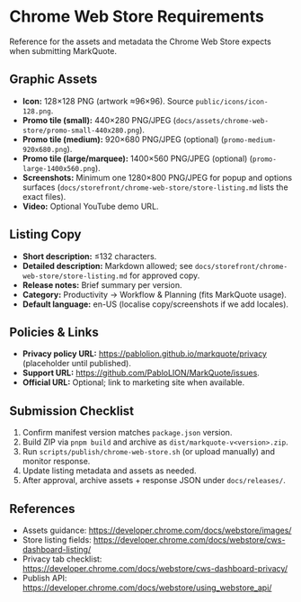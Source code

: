 # Chrome Web Store Requirements

Reference for the assets and metadata the Chrome Web Store expects when submitting MarkQuote.

## Graphic Assets

- **Icon:** 128×128 PNG (artwork ≈96×96). Source `public/icons/icon-128.png`.
- **Promo tile (small):** 440×280 PNG/JPEG (`docs/assets/chrome-web-store/promo-small-440x280.png`).
- **Promo tile (medium):** 920×680 PNG/JPEG (optional) (`promo-medium-920x680.png`).
- **Promo tile (large/marquee):** 1400×560 PNG/JPEG (optional) (`promo-large-1400x560.png`).
- **Screenshots:** Minimum one 1280×800 PNG/JPEG for popup and options surfaces (`docs/storefront/chrome-web-store/store-listing.md` lists the exact files).
- **Video:** Optional YouTube demo URL.

## Listing Copy

- **Short description:** ≤132 characters.
- **Detailed description:** Markdown allowed; see `docs/storefront/chrome-web-store/store-listing.md` for approved copy.
- **Release notes:** Brief summary per version.
- **Category:** Productivity → Workflow & Planning (fits MarkQuote usage).
- **Default language:** en-US (localise copy/screenshots if we add locales).

## Policies & Links

- **Privacy policy URL:** <https://pablolion.github.io/markquote/privacy> (placeholder until published).
- **Support URL:** <https://github.com/PabloLION/MarkQuote/issues>.
- **Official URL:** Optional; link to marketing site when available.

## Submission Checklist

1. Confirm manifest version matches `package.json` version.
2. Build ZIP via `pnpm build` and archive as `dist/markquote-v<version>.zip`.
3. Run `scripts/publish/chrome-web-store.sh` (or upload manually) and monitor response.
4. Update listing metadata and assets as needed.
5. After approval, archive assets + response JSON under `docs/releases/`.

## References

- Assets guidance: <https://developer.chrome.com/docs/webstore/images/>
- Store listing fields: <https://developer.chrome.com/docs/webstore/cws-dashboard-listing/>
- Privacy tab checklist: <https://developer.chrome.com/docs/webstore/cws-dashboard-privacy/>
- Publish API: <https://developer.chrome.com/docs/webstore/using_webstore_api/>

